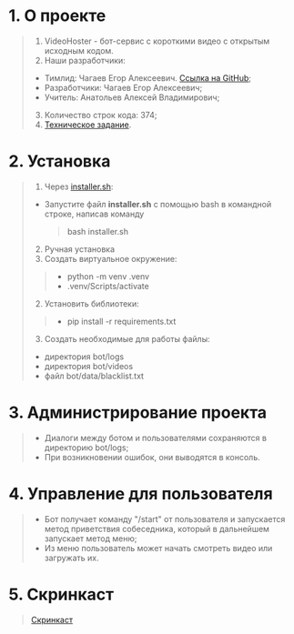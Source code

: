 # 1. О проекте
> 1. VideoHoster - бот-сервис с короткими видео с открытым исходным кодом.
> 2. Наши разработчики:
>   - Тимлид: Чагаев Егор Алексеевич. [Ссылка на GitHub](https://github.com/SMS-message/WEBProject);
>   - Разработчики: Чагаев Егор Алексеевич;
>   - Учитель: Анатольев Алексей Владимирович;
> 3. Количество строк кода: 374;
> 4. [Техническое задание](materials/technical_specification.md).
# 2. Установка
> 1. Через [installer.sh](installer.sh):
> - Запустите файл **installer.sh** с помощью bash в командной строке, написав команду
>   > bash installer.sh
> 2. Ручная установка
>   1. Создать виртуальное окружение:
>   >  - python -m venv .venv
>   >  - .venv/Scripts/activate
>   2. Установить библиотеки:
>   >  - pip install -r requirements.txt
>   3. Создать необходимые для работы файлы:
>   - директория bot/logs
>   - директория bot/videos
>   - файл bot/data/blacklist.txt
# 3. Администрирование проекта
> - Диалоги между ботом и пользователями сохраняются в директорию bot/logs;
> - При возникновении ошибок, они выводятся в консоль.
# 4. Управление для пользователя
> - Бот получает команду "/start" от пользователя и запускается метод приветствия собеседника, который в дальнейшем запускает метод меню;
> - Из меню пользователь может начать смотреть видео или загружать их.
# 5. Скринкаст
> [Скринкаст]()